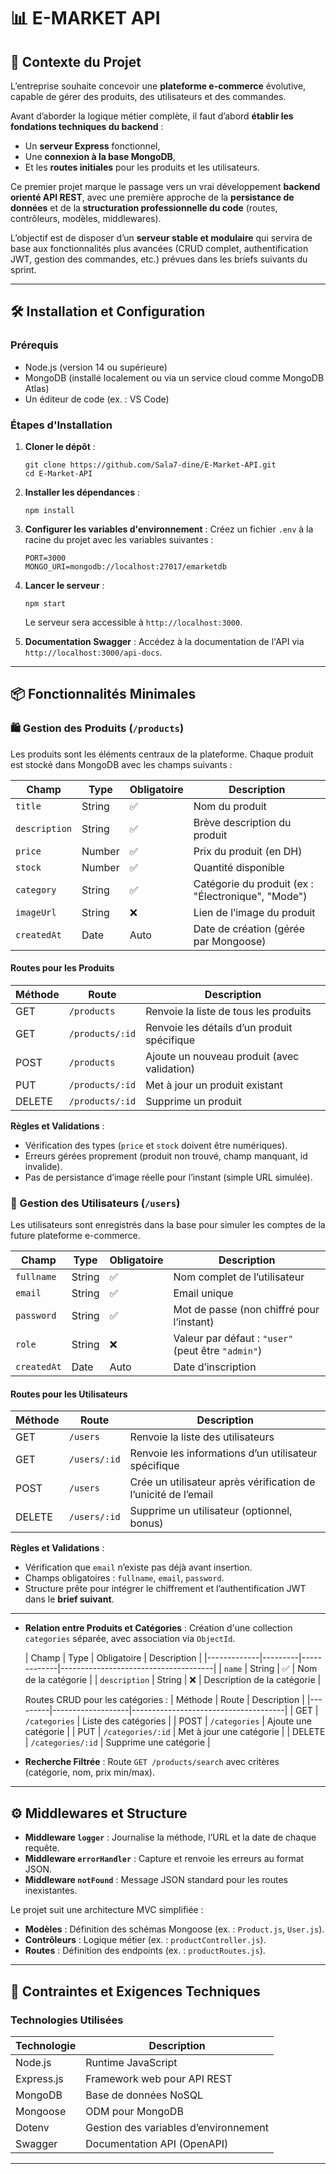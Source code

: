 # 📊 E-MARKET API

## 📖 Contexte du Projet

L’entreprise souhaite concevoir une **plateforme e-commerce** évolutive, capable de gérer des produits, des utilisateurs et des commandes.

Avant d’aborder la logique métier complète, il faut d’abord **établir les fondations techniques du backend** :

- Un **serveur Express** fonctionnel,
- Une **connexion à la base MongoDB**,
- Et les **routes initiales** pour les produits et les utilisateurs.

Ce premier projet marque le passage vers un vrai développement **backend orienté API REST**, avec une première approche de la **persistance de données** et de la **structuration professionnelle du code** (routes, contrôleurs, modèles, middlewares).

L’objectif est de disposer d’un **serveur stable et modulaire** qui servira de base aux fonctionnalités plus avancées (CRUD complet, authentification JWT, gestion des commandes, etc.) prévues dans les briefs suivants du sprint.

---

## 🛠️ Installation et Configuration

### Prérequis
- Node.js (version 14 ou supérieure)
- MongoDB (installé localement ou via un service cloud comme MongoDB Atlas)
- Un éditeur de code (ex. : VS Code)

### Étapes d'Installation
1. **Cloner le dépôt** :
   ```
   git clone https://github.com/Sala7-dine/E-Market-API.git
   cd E-Market-API
   ```

2. **Installer les dépendances** :
   ```
   npm install 
   ```

3. **Configurer les variables d'environnement** :
   Créez un fichier `.env` à la racine du projet avec les variables suivantes :
   ```
   PORT=3000
   MONGO_URI=mongodb://localhost:27017/emarketdb
   ```

4. **Lancer le serveur** :
   ```
   npm start 
   ```
   Le serveur sera accessible à `http://localhost:3000`.

5. **Documentation Swagger** :
   Accédez à la documentation de l'API via `http://localhost:3000/api-docs`.

---

## 📦 Fonctionnalités Minimales

### 🛍️ Gestion des Produits (`/products`)

Les produits sont les éléments centraux de la plateforme. Chaque produit est stocké dans MongoDB avec les champs suivants :

| Champ       | Type    | Obligatoire | Description                          |
|-------------|---------|-------------|--------------------------------------|
| `title`     | String  | ✅          | Nom du produit                       |
| `description` | String | ✅          | Brève description du produit         |
| `price`     | Number  | ✅          | Prix du produit (en DH)              |
| `stock`     | Number  | ✅          | Quantité disponible                  |
| `category`  | String  | ✅          | Catégorie du produit (ex : "Électronique", "Mode") |
| `imageUrl`  | String  | ❌          | Lien de l’image du produit           |
| `createdAt` | Date    | Auto       | Date de création (gérée par Mongoose)|

#### Routes pour les Produits
| Méthode | Route             | Description                          |
|---------|-------------------|--------------------------------------|
| GET     | `/products`       | Renvoie la liste de tous les produits |
| GET     | `/products/:id`   | Renvoie les détails d’un produit spécifique |
| POST    | `/products`       | Ajoute un nouveau produit (avec validation) |
| PUT     | `/products/:id`   | Met à jour un produit existant       |
| DELETE  | `/products/:id`   | Supprime un produit                  |

**Règles et Validations** :
- Vérification des types (`price` et `stock` doivent être numériques).
- Erreurs gérées proprement (produit non trouvé, champ manquant, id invalide).
- Pas de persistance d’image réelle pour l’instant (simple URL simulée).

### 👥 Gestion des Utilisateurs (`/users`)

Les utilisateurs sont enregistrés dans la base pour simuler les comptes de la future plateforme e-commerce.

| Champ       | Type    | Obligatoire | Description                          |
|-------------|---------|-------------|--------------------------------------|
| `fullname`  | String  | ✅          | Nom complet de l’utilisateur         |
| `email`     | String  | ✅          | Email unique                         |
| `password`  | String  | ✅          | Mot de passe (non chiffré pour l’instant) |
| `role`      | String  | ❌          | Valeur par défaut : `"user"` (peut être `"admin"`) |
| `createdAt` | Date    | Auto       | Date d’inscription                   |

#### Routes pour les Utilisateurs
| Méthode | Route             | Description                          |
|---------|-------------------|--------------------------------------|
| GET     | `/users`          | Renvoie la liste des utilisateurs    |
| GET     | `/users/:id`      | Renvoie les informations d’un utilisateur spécifique |
| POST    | `/users`          | Crée un utilisateur après vérification de l’unicité de l’email |
| DELETE  | `/users/:id`      | Supprime un utilisateur (optionnel, bonus) |

**Règles et Validations** :
- Vérification que `email` n’existe pas déjà avant insertion.
- Champs obligatoires : `fullname`, `email`, `password`.
- Structure prête pour intégrer le chiffrement et l’authentification JWT dans le **brief suivant**.

--- 

- **Relation entre Produits et Catégories** : Création d'une collection `categories` séparée, avec association via `ObjectId`.

  | Champ       | Type    | Obligatoire | Description                          |
      |-------------|---------|-------------|--------------------------------------|
  | `name`      | String  | ✅          | Nom de la catégorie                  |
  | `description` | String | ❌         | Description de la catégorie          |

  Routes CRUD pour les catégories :
  | Méthode | Route             | Description                          |
  |---------|-------------------|--------------------------------------|
  | GET     | `/categories`     | Liste des catégories                 |
  | POST    | `/categories`     | Ajoute une catégorie                 |
  | PUT     | `/categories/:id` | Met à jour une catégorie             |
  | DELETE  | `/categories/:id` | Supprime une catégorie               |

- **Recherche Filtrée** : Route `GET /products/search` avec critères (catégorie, nom, prix min/max).


---

## ⚙️ Middlewares et Structure

- **Middleware `logger`** : Journalise la méthode, l’URL et la date de chaque requête.
- **Middleware `errorHandler`** : Capture et renvoie les erreurs au format JSON.
- **Middleware `notFound`** : Message JSON standard pour les routes inexistantes.

Le projet suit une architecture MVC simplifiée :
- **Modèles** : Définition des schémas Mongoose (ex. : `Product.js`, `User.js`).
- **Contrôleurs** : Logique métier (ex. : `productController.js`).
- **Routes** : Définition des endpoints (ex. : `productRoutes.js`).

---

## 🚨 Contraintes et Exigences Techniques

### Technologies Utilisées
| Technologie | Description                          |
|-------------|--------------------------------------|
| Node.js     | Runtime JavaScript                   |
| Express.js  | Framework web pour API REST          |
| MongoDB     | Base de données NoSQL                |
| Mongoose    | ODM pour MongoDB                     |
| Dotenv      | Gestion des variables d’environnement|
| Swagger     | Documentation API (OpenAPI)          |


---
